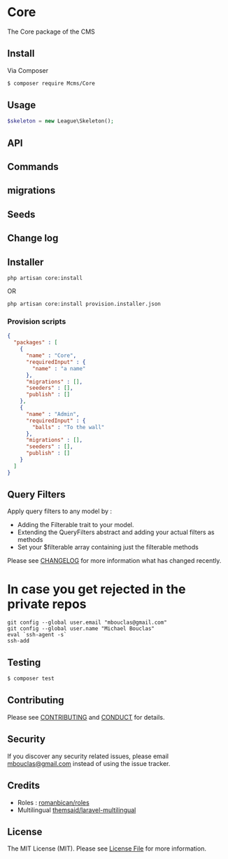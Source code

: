 # Core

The Core package of the CMS

## Install

Via Composer

``` bash
$ composer require Mcms/Core
```

## Usage

``` php
$skeleton = new League\Skeleton();

```

## API

## Commands

## migrations

## Seeds

## Change log

## Installer
``` console
php artisan core:install
```

OR

``` console
php artisan core:install provision.installer.json
```
### Provision scripts
``` json
{
  "packages" : [
    {
      "name" : "Core",
      "requiredInput" : {
        "name" : "a name"
      },
      "migrations" : [],
      "seeders" : [],
      "publish" : []
    },
    {
      "name" : "Admin",
      "requiredInput" : {
        "balls" : "To the wall"
      },
      "migrations" : [],
      "seeders" : [],
      "publish" : []
    }
  ]
}
```

## Query Filters
Apply query filters to any model by :
- Adding the Filterable trait to your model.
- Extending the QueryFilters abstract and adding your actual filters as methods
- Set your $filterable array containing just the filterable methods

Please see [CHANGELOG](CHANGELOG.md) for more information what has changed recently.

# In case you get rejected in the private repos
```
git config --global user.email "mbouclas@gmail.com"
git config --global user.name "Michael Bouclas"
eval `ssh-agent -s`
ssh-add
```

## Testing

``` bash
$ composer test
```

## Contributing

Please see [CONTRIBUTING](CONTRIBUTING.md) and [CONDUCT](CONDUCT.md) for details.

## Security

If you discover any security related issues, please email mbouclas@gmail.com instead of using the issue tracker.

## Credits

- Roles : [romanbican/roles](https://github.com/romanbican/roles)
- Multilingual [themsaid/laravel-multilingual](http://packalyst.com/packages/package/themsaid/laravel-multilingual)
## License

The MIT License (MIT). Please see [License File](LICENSE.md) for more information.

